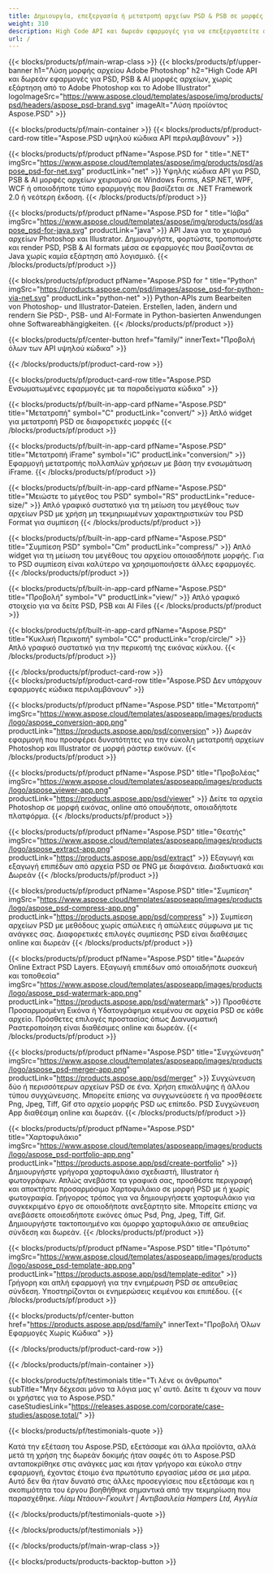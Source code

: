 ```yaml
---
title: Δημιουργία, επεξεργασία ή μετατροπή αρχείων PSD & PSB σε μορφές PDF & εικόνας
weight: 310
description: High Code API και δωρεάν εφαρμογές για να επεξεργαστείτε αρχεία Photoshop. Δυνατότητα να ενημερώσετε τις ιδιότητες του επιπέδου, προσθέστε υδατογραφήματα περιστροφή κλίμακα Αναστροφή Περικοπή πρόσμειξη ράστερ Μετατροπή.
url: /
---
```


{{< blocks/products/pf/main-wrap-class >}}
{{< blocks/products/pf/upper-banner h1="Λύση μορφής αρχείου Adobe Photoshop" h2="High Code API και δωρεάν εφαρμογές για PSD, PSB & AI μορφές αρχείων, χωρίς εξάρτηση από το Adobe Photoshop και το Adobe Illustrator" logoImageSrc="https://www.aspose.cloud/templates/aspose/img/products/psd/headers/aspose_psd-brand.svg" imageAlt="Λύση προϊόντος Aspose.PSD" >}}

{{< blocks/products/pf/main-container >}}
{{< blocks/products/pf/product-card-row title="Aspose.PSD υψηλού κώδικα API περιλαμβάνουν" >}}

{{< blocks/products/pf/product pfName="Aspose.PSD for " title=".NET" imgSrc="https://www.aspose.cloud/templates/aspose/img/products/psd/aspose_psd-for-net.svg" productLink="net" >}}
Υψηλής κώδικα API για PSD, PSB & AI μορφές αρχείων χειρισμού σε Windows Forms, ASP.NET, WPF, WCF ή οποιοδήποτε τύπο εφαρμογής που βασίζεται σε .NET Framework 2.0 ή νεότερη έκδοση.
{{< /blocks/products/pf/product >}}

{{< blocks/products/pf/product pfName="Aspose.PSD for " title="Ιάβα" imgSrc="https://www.aspose.cloud/templates/aspose/img/products/psd/aspose_psd-for-java.svg" productLink="java" >}}
API Java για το χειρισμό αρχείων Photoshop και Illustrator. Δημιουργήστε, φορτώστε, τροποποιήστε και render PSD, PSB & AI formats μέσα σε εφαρμογές που βασίζονται σε Java χωρίς καμία εξάρτηση από λογισμικό.
{{< /blocks/products/pf/product >}}

{{< blocks/products/pf/product pfName="Aspose.PSD for " title="Python" imgSrc="https://products.aspose.com/psd/images/aspose_psd-for-python-via-net.svg" productLink="python-net" >}}
Python-APIs zum Bearbeiten von Photoshop- und Illustrator-Dateien. Erstellen, laden, ändern und rendern Sie PSD-, PSB- und AI-Formate in Python-basierten Anwendungen ohne Softwareabhängigkeiten.
{{< /blocks/products/pf/product >}}

{{< blocks/products/pf/center-button href="family/" innerText="Προβολή όλων των API υψηλού κώδικα" >}}

{{< /blocks/products/pf/product-card-row >}}

{{< blocks/products/pf/product-card-row title="Aspose.PSD Ενσωματωμένες εφαρμογές με τα παραδείγματα κώδικα" >}}

{{< blocks/products/pf/built-in-app-card pfName="Aspose.PSD" title="Μετατροπή" symbol="C" productLink="convert/" >}}
Απλό widget για μετατροπή PSD σε διαφορετικές μορφές
{{< /blocks/products/pf/product >}}

{{< blocks/products/pf/built-in-app-card pfName="Aspose.PSD" title="Μετατροπή iFrame" symbol="iC" productLink="conversion/" >}}
Εφαρμογή μετατροπής πολλαπλών χρήσεων με βάση την ενσωμάτωση iFrame.
{{< /blocks/products/pf/product >}}

{{< blocks/products/pf/built-in-app-card pfName="Aspose.PSD" title="Μειώστε το μέγεθος του PSD" symbol="RS" productLink="reduce-size/" >}}
Απλό γραφικό συστατικό για τη μείωση του μεγέθους των αρχείων PSD με χρήση μη τεκμηριωμένων χαρακτηριστικών του PSD Format για συμπίεση
{{< /blocks/products/pf/product >}}

{{< blocks/products/pf/built-in-app-card pfName="Aspose.PSD" title="Συμπίεση PSD" symbol="Cm" productLink="compress/" >}}
Απλό widget για τη μείωση του μεγέθους του αρχείου οποιασδήποτε μορφής. Για το PSD συμπίεση είναι καλύτερο να χρησιμοποιήσετε άλλες εφαρμογές.
{{< /blocks/products/pf/product >}}

{{< blocks/products/pf/built-in-app-card pfName="Aspose.PSD" title="Προβολή" symbol="V" productLink="view/" >}}
Απλό γραφικό στοιχείο για να δείτε PSD, PSB και AI Files
{{< /blocks/products/pf/product >}}

{{< blocks/products/pf/built-in-app-card pfName="Aspose.PSD" title="Κυκλική Περικοπή" symbol="CC" productLink="crop/circle/" >}}
Απλό γραφικό συστατικό για την περικοπή της εικόνας κύκλου.
{{< /blocks/products/pf/product >}}
									
{{< /blocks/products/pf/product-card-row >}}										   
{{< blocks/products/pf/product-card-row title="Aspose.PSD Δεν υπάρχουν εφαρμογές κώδικα περιλαμβάνουν" >}}

{{< blocks/products/pf/product pfName="Aspose.PSD" title="Μετατροπή" imgSrc="https://www.aspose.cloud/templates/asposeapp/images/products/logo/aspose_conversion-app.png" productLink="https://products.aspose.app/psd/conversion" >}}
Δωρεάν εφαρμογή που προσφέρει δυνατότητες για την εύκολη μετατροπή αρχείων Photoshop και Illustrator σε μορφή ράστερ εικόνων.
{{< /blocks/products/pf/product >}}

{{< blocks/products/pf/product pfName="Aspose.PSD" title="Προβολέας" imgSrc="https://www.aspose.cloud/templates/asposeapp/images/products/logo/aspose_viewer-app.png" productLink="https://products.aspose.app/psd/viewer" >}}
Δείτε τα αρχεία Photoshop σε μορφή εικόνας, online από οπουδήποτε, οποιαδήποτε πλατφόρμα.
{{< /blocks/products/pf/product >}}

{{< blocks/products/pf/product pfName="Aspose.PSD" title="Θεατής" imgSrc="https://www.aspose.cloud/templates/asposeapp/images/products/logo/aspose_extract-app.png" productLink="https://products.aspose.app/psd/extract" >}}
Εξαγωγή και εξαγωγή επιπέδων από αρχεία PSD σε PNG με διαφάνεια. Διαδικτυακά και Δωρεάν
{{< /blocks/products/pf/product >}}

{{< blocks/products/pf/product pfName="Aspose.PSD" title="Συμπίεση" imgSrc="https://www.aspose.cloud/templates/asposeapp/images/products/logo/aspose_psd-compress-app.png" productLink="https://products.aspose.app/psd/compress" >}}
Συμπίεση αρχείων PSD με μεθόδους χωρίς απώλειες ή απώλειες σύμφωνα με τις ανάγκες σας. Διαφορετικές επιλογές συμπίεσης PSD είναι διαθέσιμες online και δωρεάν
{{< /blocks/products/pf/product >}}

{{< blocks/products/pf/product pfName="Aspose.PSD" title="Δωρεάν Online Extract PSD Layers. Εξαγωγή επιπέδων από οποιαδήποτε συσκευή και τοποθεσία" imgSrc="https://www.aspose.cloud/templates/asposeapp/images/products/logo/aspose_psd-watermark-app.png" productLink="https://products.aspose.app/psd/watermark" >}}
Προσθέστε Προσαρμοσμένη Εικόνα ή Υδατογράφημα κειμένου σε αρχεία PSD σε κάθε αρχείο. Πρόσθετες επιλογές προστασίας όπως Διανυσματική Ραστεροποίηση είναι διαθέσιμες online και δωρεάν.
{{< /blocks/products/pf/product >}}

{{< blocks/products/pf/product pfName="Aspose.PSD" title="Συγχώνευση" imgSrc="https://www.aspose.cloud/templates/asposeapp/images/products/logo/aspose_psd-merger-app.png" productLink="https://products.aspose.app/psd/merger" >}}
Συγχώνευση δύο ή περισσότερων αρχείων PSD σε ένα. Χρήση επικάλυψης ή άλλου τύπου συγχώνευσης. Μπορείτε επίσης να συγχωνεύσετε ή να προσθέσετε Png, Jpeg, Tiff, Gif στο αρχείο μορφής PSD ως επίπεδο. PSD Συγχώνευση App διαθέσιμη online και δωρεάν.
{{< /blocks/products/pf/product >}}

{{< blocks/products/pf/product pfName="Aspose.PSD" title="Χαρτοφυλάκιο" imgSrc="https://www.aspose.cloud/templates/asposeapp/images/products/logo/aspose_psd-portfolio-app.png" productLink="https://products.aspose.app/psd/create-portfolio" >}}
Δημιουργήστε γρήγορα χαρτοφυλάκιο σχεδιαστή, Illustrator ή φωτογράφων. Απλώς ανεβάστε τα γραφικά σας, προσθέστε περιγραφή και αποκτήστε προσαρμόσιμο Χαρτοφυλάκιο σε μορφή PSD με ή χωρίς φωτογραφία. Γρήγορος τρόπος για να δημιουργήσετε χαρτοφυλάκιο για συγκεκριμένο έργο σε οποιοδήποτε ανεξάρτητο site. Μπορείτε επίσης να ανεβάσετε οποιεσδήποτε εικόνες όπως Psd, Png, Jpeg, Tiff, Gif. Δημιουργήστε τακτοποιημένο και όμορφο χαρτοφυλάκιο σε απευθείας σύνδεση και δωρεάν.
{{< /blocks/products/pf/product >}}

{{< blocks/products/pf/product pfName="Aspose.PSD" title="Πρότυπο" imgSrc="https://www.aspose.cloud/templates/asposeapp/images/products/logo/aspose_psd-template-app.png" productLink="https://products.aspose.app/psd/template-editor" >}}
Γρήγορη και απλή εφαρμογή για την ενημέρωση PSD σε απευθείας σύνδεση. Υποστηρίζονται οι ενημερώσεις κειμένου και επιπέδου.
{{< /blocks/products/pf/product >}}

{{< blocks/products/pf/center-button href="https://products.aspose.app/psd/family" innerText="Προβολή Όλων Εφαρμογές Χωρίς Κώδικα" >}}

{{< /blocks/products/pf/product-card-row >}}

{{< /blocks/products/pf/main-container >}}

{{< blocks/products/pf/testimonials title="Τι λένε οι άνθρωποι" subTitle="Μην δέχεσαι μόνο τα λόγια μας γι' αυτό. Δείτε τι έχουν να πουν οι χρήστες για το Aspose.PSD." caseStudiesLink="https://releases.aspose.com/corporate/case-studies/aspose.total/" >}}

{{< blocks/products/pf/testimonials-quote >}}
<p class="first">
 Κατά την εξέταση του Aspose.PSD, εξετάσαμε και άλλα προϊόντα, αλλά μετά τη χρήση της δωρεάν δοκιμής ήταν σαφές ότι το Aspose.PSD ανταποκρίθηκε στις ανάγκες μας και ήταν γρήγορο και εύκολο στην εφαρμογή, έχοντας έτοιμο ένα πρωτότυπο εργασίας μέσα σε μια μέρα. Αυτό δεν θα ήταν δυνατό στις άλλες προσεγγίσεις που εξετάσαμε και η σκοπιμότητα του έργου βοηθήθηκε σημαντικά από την τεκμηρίωση που παρασχέθηκε.
 <em>
  Λίαμ Ντάουν-Γκουλντ | Αντιβασιλεία Hampers Ltd, Αγγλία
 </em>
</p>

{{< /blocks/products/pf/testimonials-quote >}}

{{< /blocks/products/pf/testimonials >}}

{{< /blocks/products/pf/main-wrap-class >}}

{{< blocks/products/products-backtop-button >}}

